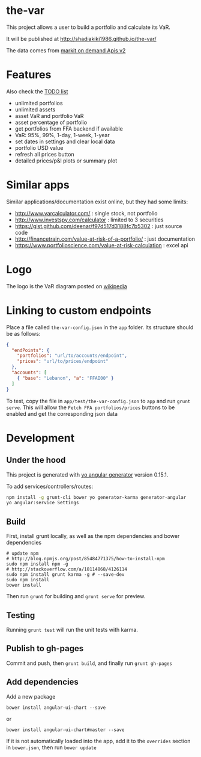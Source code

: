 # the-var

This project allows a user to build a portfolio and calculate its VaR.

It will be published at http://shadiakiki1986.github.io/the-var/

The data comes from [markit on demand Apis v2](http://dev.markitondemand.com/MODApis/)

# Features
Also check the [TODO list](TODO.md)
* unlimited portfolios
* unlimited assets
* asset VaR and portfolio VaR
* asset percentage of portfolio
* get portfolios from FFA backend if available
* VaR: 95%, 99%, 1-day, 1-week, 1-year
* set dates in settings and clear local data
* portfolio USD value
* refresh all prices button
* detailed prices/p&l plots or summary plot

# Similar apps
Similar applications/documentation exist online, but they had some limits:
* http://www.varcalculator.com/ : single stock, not portfolio
* http://www.investspy.com/calculator : limited to 3 securities
* https://gist.github.com/deenar/f97d517d3188fc7b5302 : just source code
* http://financetrain.com/value-at-risk-of-a-portfolio/ : just documentation
* https://www.portfolioscience.com/value-at-risk-calculation : excel api

# Logo
The logo is the VaR diagram posted on [wikipedia](https://en.wikipedia.org/wiki/File:VaR_diagram.JPG)

# Linking to custom endpoints
Place a file called `the-var-config.json` in the `app` folder.
Its structure should be as follows:
```json
{
  "endPoints": {
    "portfolios": "url/to/accounts/endpoint",
    "prices": "url/to/prices/endpoint"
  },
  "accounts": [
    { "base": "Lebanon", "a": "FFAI00" }
  ]
}
```

To test, copy the file in `app/test/the-var-config.json` to `app` and run `grunt serve`.
This will allow the `Fetch FFA portfolios/prices` buttons to be enabled and get the corresponding json data

# Development
## Under the hood
This project is generated with [yo angular generator](https://github.com/yeoman/generator-angular)
version 0.15.1.

To add services/controllers/routes:
```bash
npm install -g grunt-cli bower yo generator-karma generator-angular
yo angular:service Settings
```

## Build

First, install grunt locally, as well as the npm dependencies and bower dependencies

    # update npm
    # http://blog.npmjs.org/post/85484771375/how-to-install-npm
    sudo npm install npm -g
    # http://stackoverflow.com/a/18114868/4126114
    sudo npm install grunt karma -g # --save-dev
    sudo npm install
    bower install

Then run `grunt` for building and `grunt serve` for preview.

## Testing

Running `grunt test` will run the unit tests with karma.

## Publish to gh-pages
Commit and push, then `grunt build`, and finally run `grunt gh-pages`

## Add dependencies
Add a new package

```bower install angular-ui-chart --save```

or

```bower install angular-ui-chart#master --save```

If it is not automatically loaded into the app,
add it to the `overrides` section in `bower.json`,
then run `bower update`
